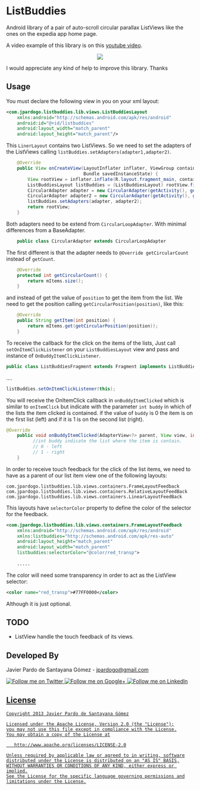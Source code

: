 ListBuddies
===========

Android library of a pair of auto-scroll circular parallax ListViews like the ones on the expedia app home page.

A video example of this library is on this [youtube video][1].

<p align="center">
 <img src="https://raw.github.com/jpardogo/ListBuddies/master/art/screenshot_listbuddies_1.png"/>
</p>

I would appreciate any kind of help to improve this library. Thanks

Usage
-----

You must declare the following view in you on your xml layout:

```xml
<com.jpardogo.listbuddies.lib.views.ListBuddiesLayout 
    xmlns:android="http://schemas.android.com/apk/res/android"
    android:id="@+id/listbuddies"
    android:layout_width="match_parent"
    android:layout_height="match_parent"/>
```
This `LinerLayout` contains two ListViews. 
So we need to set the adapters of the ListViews calling `listBuddies.setAdapters(adapter1,adapter2)`. 
```java
    @Override
    public View onCreateView(LayoutInflater inflater, ViewGroup container,
                             Bundle savedInstanceState) {
        View rootView = inflater.inflate(R.layout.fragment_main, container, false);
        ListBuddiesLayout listBuddies = (ListBuddiesLayout) rootView.findViewById(R.id.listbuddies);
        CircularAdapter adapter = new CircularAdapter(getActivity(), getResources().getDimensionPixelSize(R.dimen.image_size1), ImagesUrls.imageUrls_left);
        CircularAdapter adapter2 = new CircularAdapter(getActivity(), getResources().getDimensionPixelSize(R.dimen.image_size2), ImagesUrls.imageUrls_right);
        listBuddies.setAdapters(adapter, adapter2);
        return rootView;
    }
```

Both adapters need to be extend from `CircularLoopAdapter`. With minimal differences from a BaseAdapter.

```java
    public class CircularAdapter extends CircularLoopAdapter
```
The first different is that the adapter needs to `@Override getCircularCount` instead of `getCount`.

```java
    @Override
    protected int getCircularCount() {
        return mItems.size();
    }
```

and instead of get the value of `position` to get the item from the list. We need to get the position calling `getCircularPosition(position)`, like this:

```java
    @Override
    public String getItem(int position) {
        return mItems.get(getCircularPosition(position));
    }
```

To receive the callback for the click on the items of the lists, Just call `setOnItemClickListener` on your `ListBuddiesLayout` view and pass and instance of `OnBuddyItemClickListener`.

```java
public class ListBuddiesFragment extends Fragment implements ListBuddiesLayout.OnBuddyItemClickListener
```
....

```java
listBuddies.setOnItemClickListener(this);
```
You will receive the OnItemClick callback in `onBuddyItemClicked` which is similar to `onItemClick` but indicate with the parameter `int buddy` in which of the lists the item clicked is contained.
if the value of `buddy` is 0 the item is on the first list (left) and if it is 1 is on the second list (right).

```java
@Override
    public void onBuddyItemClicked(AdapterView<?> parent, View view, int buddy, int position, long id) {
          //int buddy indicate the list where the item is contain.
          // 0 - left
          // 1 - right
    }
````

In order to receive touch feedback for the click of the list items, we need to have as a parent of our list item view one of the following layouts:

`com.jpardogo.listbuddies.lib.views.containers.FrameLayoutFeedback`
`com.jpardogo.listbuddies.lib.views.containers.RelativeLayoutFeedBack`
`com.jpardogo.listbuddies.lib.views.containers.LinearLayoutFeedBack`

This layouts have `selectorColor` property to define the color of the selector for the feedback. 

```xml
<com.jpardogo.listbuddies.lib.views.containers.FrameLayoutFeedback 
    xmlns:android="http://schemas.android.com/apk/res/android"
    xmlns:listbuddies="http://schemas.android.com/apk/res-auto"
    android:layout_height="match_parent"
    android:layout_width="match_parent"
    listbuddies:selectorColor="@color/red_transp">
    
    .....
```

The color will need some transparency in order to act as the ListView selector:

```xml
<color name="red_transp">#77FF0000</color>
````

Although it is just optional.

TODO
--------------------

- ListView handle the touch feedback of its views.


Developed By
--------------------

Javier Pardo de Santayana Gómez - <jpardogo@gmail.com>

<a href="https://twitter.com/jpardogo">
  <img alt="Follow me on Twitter"
       src="https://raw.github.com/jpardogo/ListBuddies/master/art/ic_twitter.png" />
</a>
<a href="https://plus.google.com/u/0/+JavierPardo/posts">
  <img alt="Follow me on Google+"
       src="https://raw.github.com/jpardogo/ListBuddies/master/art/ic_google+.png" />
</a>
<a href="http://www.linkedin.com/profile/view?id=155395637">
  <img alt="Follow me on LinkedIn"
       src="https://raw.github.com/jpardogo/ListBuddies/master/art/ic_linkedin.png" />

License
-----------

    Copyright 2013 Javier Pardo de Santayana Gómez

    Licensed under the Apache License, Version 2.0 (the "License");
    you may not use this file except in compliance with the License.
    You may obtain a copy of the License at

       http://www.apache.org/licenses/LICENSE-2.0

    Unless required by applicable law or agreed to in writing, software
    distributed under the License is distributed on an "AS IS" BASIS,
    WITHOUT WARRANTIES OR CONDITIONS OF ANY KIND, either express or implied.
    See the License for the specific language governing permissions and
    limitations under the License.
    
[1]: http://youtu.be/6L7t_5mYTgM
